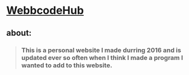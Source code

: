 # [WebbcodeHub](https://webbcode.github.io/WebbcodeHub/)

## about:

> ### This is a personal website I made durring 2016 and is updated ever so often when I think I made a program I wanted to add to this website.
